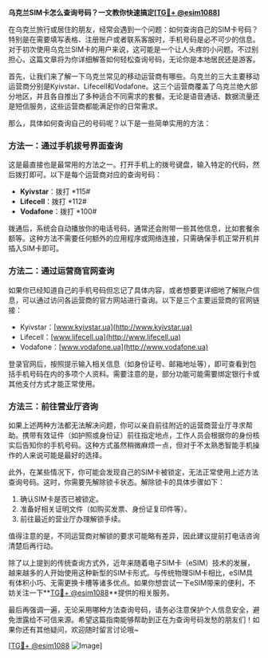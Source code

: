 **乌克兰SIM卡怎么查询号码？一文教你快速搞定[[TG💪+ @esim1088](https://t.me/s/esim1088)]**

在乌克兰旅行或居住的朋友，经常会遇到一个问题：如何查询自己的SIM卡号码？特别是在需要填写表格、注册账户或者联系客服时，手机号码是必不可少的信息。对于初次使用乌克兰SIM卡的用户来说，这可能是一个让人头疼的小问题。不过别担心，这篇文章将为你详细解答如何轻松查询号码，无论你是本地居民还是游客。

首先，让我们来了解一下乌克兰常见的移动运营商有哪些。乌克兰的三大主要移动运营商分别是Kyivstar、Lifecell和Vodafone。这三个运营商覆盖了乌克兰绝大部分地区，并且各自推出了多种适合不同需求的套餐。无论是语音通话、数据流量还是短信服务，这些运营商都能满足你的日常需求。

那么，具体如何查询自己的号码呢？以下是一些简单实用的方法：

### 方法一：通过手机拨号界面查询

这是最直接也是最常用的方法之一。打开手机上的拨号键盘，输入特定的代码，然后拨打即可。以下是每个运营商对应的查询号码：

- **Kyivstar**：拨打 *115#
- **Lifecell**：拨打 *112#
- **Vodafone**：拨打 *100#

拨通后，系统会自动播放你的电话号码，通常还会附带一些其他信息，比如套餐余额等。这种方法不需要任何额外的应用程序或网络连接，只需确保手机正常开机并插入SIM卡即可。

### 方法二：通过运营商官网查询

如果你已经知道自己的手机号码但忘记了具体内容，或者想要更详细地了解账户信息，可以通过访问各运营商的官方网站进行查询。以下是三个主要运营商的官网链接：

- Kyivstar：[www.kyivstar.ua](http://www.kyivstar.ua)
- Lifecell：[www.lifecell.ua](http://www.lifecell.ua)
- Vodafone：[www.vodafone.ua](http://www.vodafone.ua)

登录官网后，按照提示输入相关信息（如身份证号、邮箱地址等），即可查看到包括手机号码在内的多项个人资料。需要注意的是，部分功能可能需要绑定银行卡或其他支付方式才能正常使用。

### 方法三：前往营业厅咨询

如果上述两种方法都无法解决问题，你可以亲自前往附近的运营商营业厅寻求帮助。携带有效证件（如护照或身份证）前往指定地点，工作人员会根据你的身份核实后告知你的手机号码。这种方式虽然稍微麻烦一点，但对于不太熟悉智能手机操作的人来说可能是最好的选择。

此外，在某些情况下，你可能会发现自己的SIM卡被锁定，无法正常使用上述方法查询号码。这时，你需要先解除锁卡状态。解除锁卡的具体步骤如下：

1. 确认SIM卡是否已被锁定。
2. 准备好相关证明文件（如购买发票、身份证复印件等）。
3. 前往最近的营业厅办理解锁手续。

值得注意的是，不同运营商对解锁的要求可能略有差异，因此建议提前打电话咨询清楚后再行动。

除了以上提到的传统查询方式外，近年来随着电子SIM卡（eSIM）技术的发展，越来越多的人开始使用这种新型的SIM卡形式。与传统物理SIM卡相比，eSIM具有体积小巧、无需更换卡槽等诸多优点。如果你想尝试一下eSIM带来的便利，不妨关注一下**[TG💪+ @esim1088](https://t.me/s/esim1088)**提供的相关服务。

最后再强调一遍，无论采用哪种方法查询号码，请务必注意保护个人信息安全，避免泄露给不可信来源。希望这篇指南能够帮助到正在为查询号码发愁的朋友们！如果你还有其他疑问，欢迎随时留言讨论哦~

[[TG💪+ @esim1088](https://t.me/s/esim1088) ![Image](https://i.postimg.cc/4NQfJmqS/Snipaste-2025-05-13-00-14-12.png)]